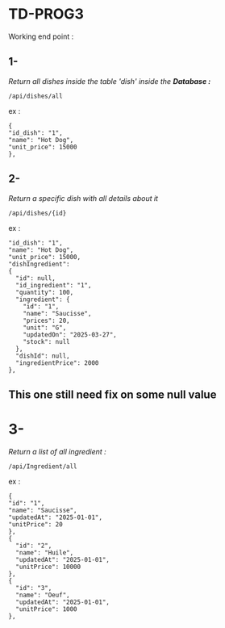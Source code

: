 # TD-PROG3

Working end point :


## 1-
 *Return all dishes inside the table 'dish' inside the **Database :***

    /api/dishes/all

ex :

    {
    "id_dish": "1",
    "name": "Hot Dog",
    "unit_price": 15000
    }, 

## 2-
*Return a specific dish with all details about it*
    
    /api/dishes/{id}

ex :

    "id_dish": "1",
    "name": "Hot Dog",
    "unit_price": 15000,
    "dishIngredient":
    {
      "id": null,
      "id_ingredient": "1",
      "quantity": 100,
      "ingredient": {
        "id": "1",
        "name": "Saucisse",
        "prices": 20,
        "unit": "G",
        "updatedOn": "2025-03-27",
        "stock": null
      },
      "dishId": null,
      "ingredientPrice": 2000
    },

## **This one still need fix on some null value**

# 3-
*Return a list of all ingredient :* 

    /api/Ingredient/all

ex : 

    {
    "id": "1",
    "name": "Saucisse",
    "updatedAt": "2025-01-01",
    "unitPrice": 20
    },
    {
      "id": "2",
      "name": "Huile",
      "updatedAt": "2025-01-01",
      "unitPrice": 10000
    },
    {
      "id": "3",
      "name": "Oeuf",
      "updatedAt": "2025-01-01",
      "unitPrice": 1000
    },